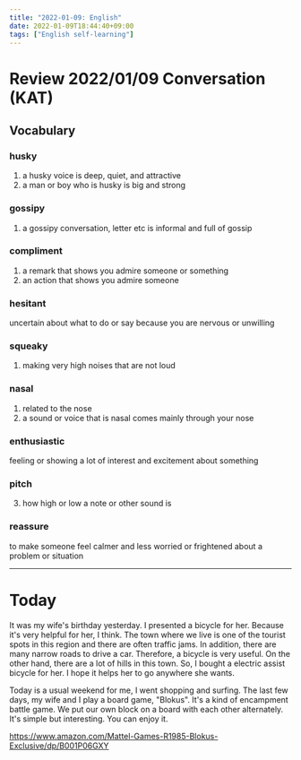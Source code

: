 ```yaml
---
title: "2022-01-09: English"
date: 2022-01-09T18:44:40+09:00
tags: ["English self-learning"]
---
```

# Review 2022/01/09 Conversation (KAT)

## Vocabulary
### husky
1. a husky voice is deep, quiet, and attractive
2. a man or boy who is husky is big and strong

### gossipy
1. a gossipy conversation, letter etc is informal and full of gossip

### compliment
1. a remark that shows you admire someone or something
3. an action that shows you admire someone

### hesitant
uncertain about what to do or say because you are nervous or unwilling

### squeaky
1. making very high noises that are not loud

### nasal
1. related to the nose
2. a sound or voice that is nasal comes mainly through your nose

### enthusiastic
feeling or showing a lot of interest and excitement about something

### pitch
3. how high or low a note or other sound is

### reassure
to make someone feel calmer and less worried or frightened about a problem or situation

---
# Today
It was my wife's birthday yesterday.
I presented a bicycle for her.
Because it's very helpful for her, I think.
The town where we live is one of the tourist spots in this region and there are often traffic jams.
In addition, there are many narrow roads to drive a car.
Therefore, a bicycle is very useful.
On the other hand, there are a lot of hills in this town.
So, I bought a electric assist bicycle for her.
I hope it helps her to go anywhere she wants.

Today is a usual weekend for me, I went shopping and surfing.
The last few days, my wife and I play a board game, "Blokus".
It's a kind of encampment battle game.
We put our own block on a board with each other alternately.
It's simple but interesting.
You can enjoy it.

https://www.amazon.com/Mattel-Games-R1985-Blokus-Exclusive/dp/B001P06GXY
